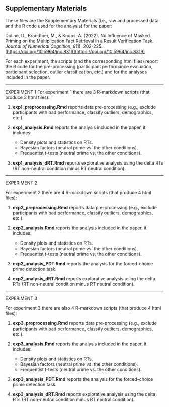 ## Supplementary Materials

These files are the Supplementary Materials (i.e., raw and processed data and the R code used for the analysis) for the paper:

Didino, D., Brandtner, M., & Knops, A. (2022). No Influence of Masked Priming on the Multiplication Fact Retrieval in a Result Verification Task. 
*Journal of Numerical Cognition*, *8*(1), 202-225. [https://doi.org/10.5964/jnc.8319](https://doi.org/10.5964/jnc.8319)

For each experiment, the scripts (and the corresponding html files) report the R code for the pre-processing (participant performance evaluation, 
participant selection, outlier classification, etc.) and for the analyses included in the paper.

----

EXPERIMENT 1
For experiment 1 there are 3 R-markdown scripts (that produce 3 html files):

1. **exp1_preprocessing.Rmd** reports data pre-processing (e.g., exclude participants with bad performance, classify outliers, demographics, etc.).

2. **exp1_analysis.Rmd** reports the analysis included in the paper, it includes:
    - Density plots and statistics on RTs.
    - Bayesian factors (neutral prime vs. the other conditions).
    - Frequentist t-tests (neutral prime vs. the other conditions).

3. **exp1_analysis_dRT.Rmd** reports explorative analysis using the delta RTs (RT non-neutral condition minus RT neutral condition).

------------------------------------------------------------------------------------------------------------------------------------------------------

EXPERIMENT 2

For experiment 2 there are 4 R-markdown scripts (that produce 4 html files):

1. **exp2_preprocessing.Rmd** reports data pre-processing (e.g., exclude participants with bad performance, classify outliers, demographics, etc.).

2. **exp2_analysis.Rmd** reports the analysis included in the paper, it includes:
    - Density plots and statistics on RTs.
    - Bayesian factors (neutral prime vs. the other conditions).
    - Frequentist t-tests (neutral prime vs. the other conditions).

3. **exp2_analysis_PDT.Rmd** reports the analysis for the forced-choice prime detection task.

4. **exp2_analysis_dRT.Rmd** reports explorative analysis using the delta RTs (RT non-neutral condition minus RT neutral condition).

------------------------------------------------------------------------------------------------------------------------------------------------------

EXPERIMENT 3

For experiment 3 there are also 4 R-markdown scripts (that produce 4 html files):

1. **exp3_preprocessing.Rmd** reports data pre-processing (e.g., exclude participants with bad performance, classify outliers, demographics, etc.).

2. **exp3_analysis.Rmd** reports the analysis included in the paper, it includes:
    - Density plots and statistics on RTs.
    - Bayesian factors (neutral prime vs. the other conditions).
    - Frequentist t-tests (neutral prime vs. the other conditions).

3. **exp3_analysis_PDT.Rmd** reports the analysis for the forced-choice prime detection task.

4. **exp3_analysis_dRT.Rmd** reports explorative analysis using the delta RTs (RT non-neutral condition minus RT neutral condition).
